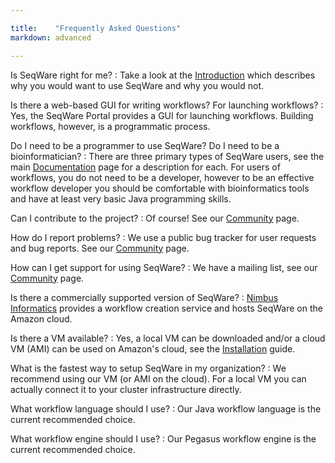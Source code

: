 ```yaml
---

title:    "Frequently Asked Questions"
markdown: advanced

---
```


Is SeqWare right for me?
: Take a look at the [Introduction](/docs/1-introduction/) which describes why you would want to use SeqWare and why you would not.

Is there a web-based GUI for writing workflows?  For launching workflows?
: Yes, the SeqWare Portal provides a GUI for launching workflows.  Building workflows, however, is a programmatic process.

Do I need to be a programmer to use SeqWare?  Do I need to be a bioinformatician?
: There are three primary types of SeqWare users, see the main [Documentation](/docs/) page for a description for each. For users of workflows, you do not need to be a developer, however to be an effective workflow developer you should be comfortable with bioinformatics tools and have at least very basic Java programming skills.

Can I contribute to the project?
: Of course! See our [Community](/community/) page.

How do I report problems?
: We use a public bug tracker for user requests and bug reports. See our [Community](/community/) page.

How can I get support for using SeqWare?
: We have a mailing list, see our [Community](/community/) page.

Is there a commercially supported version of SeqWare?
: [Nimbus Informatics](http://nimbusinformatics.com) provides a workflow creation service and hosts SeqWare on the Amazon cloud. 

Is there a VM available?
: Yes, a local VM can be downloaded and/or a cloud VM (AMI) can be used on Amazon's cloud, see the [Installation](/docs/2-installation/) guide.

What is the fastest way to setup SeqWare in my organization?
: We recommend using our VM (or AMI on the cloud). For a local VM you can actually connect it to your cluster infrastructure directly.

What workflow language should I use?
: Our Java workflow language is the current recommended choice.

What workflow engine should I use?
: Our Pegasus workflow engine is the current recommended choice.


